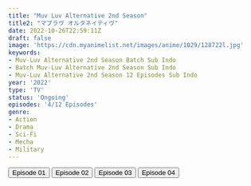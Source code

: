 ```yaml
---
title: "Muv Luv Alternative 2nd Season"
title2: "マブラヴ オルタネイティヴ"
date: 2022-10-26T22:59:11Z
draft: false
image: 'https://cdn.myanimelist.net/images/anime/1029/128722l.jpg'
keywords:
- Muv-Luv Alternative 2nd Season Batch Sub Indo
- Batch Muv-Luv Alternative 2nd Season Sub Indo
- Muv-Luv Alternative 2nd Season 12 Episodes Sub Indo
year: '2022'
type: 'TV'
status: 'Ongoing'
episodes: '4/12 Episodes'
genre:
- Action
- Drama
- Sci-Fi
- Mecha
- Military
---
```


<div class="d-g gg-5 gtc-r ai-c">
<button onclick="window.open('?arc=uLPFoQ3uDE_20221010/1/MP4/Kuramanime-MVLVALT_S2-01-480p-Huntersekai','_blank')">Episode 01</button>
<button onclick="window.open('?arc=5h3GmOn68P_20221013/2/MP4/Kuramanime-MVLVALT_S2-02-480p-Huntersekai','_blank')">Episode 02</button>
<button onclick="window.open('?arc=mvlvalt-s-2-03-720p-huntersekai/3/MP4/Kuramanime-MVLVALT_S2-03-480p-Huntersekai','_blank')">Episode 03</button>
<button onclick="window.open('?arc=cgd2OMlzcH_20221027/4/MP4/Kuramanime-MVLVALT_S2-04-480p-MSI','_blank')">Episode 04</button>
</div>